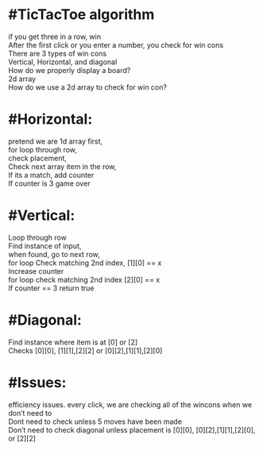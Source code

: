 #TicTacToe algorithm<br>
======================
if you get three in a row, win<br>
After the first click or you enter a number, you check for win cons<br>
There are 3 types of win cons<br>
Vertical, Horizontal, and diagonal<br>
How do we properly display a board?<br>
2d array<br>
How do we use a 2d array to check for win con?<br>

#Horizontal:<br>
==============
pretend we are 1d array first,<br>
for loop through row, <br>
check placement, <br>
Check next array item in the row, <br>
If its a match, add counter<br>
If counter is 3 game over<br>

#Vertical:<br>
============
Loop through row<br>
Find instance of input,<br>
when found, go to next row,<br>
for loop Check matching 2nd index, [1][0] == x<br>
Increase counter<br>
for loop check matching 2nd index [2][0] == x<br>
If counter == 3 return true<br>

#Diagonal:<br>
=============
Find instance where item is at [0] or [2]<br>
Checks [0][0], [1][1],[2][2] or [0][2],[1][1],[2][0]<br>

#Issues:<br>
=============
efficiency issues. every click, we are checking all of the wincons when we don’t need to<br>
Dont need to check unless 5 moves have been made<br>
Don’t need to check diagonal unless placement is [0][0], [0][2],[1][1],[2][0], or [2][2]<br>
